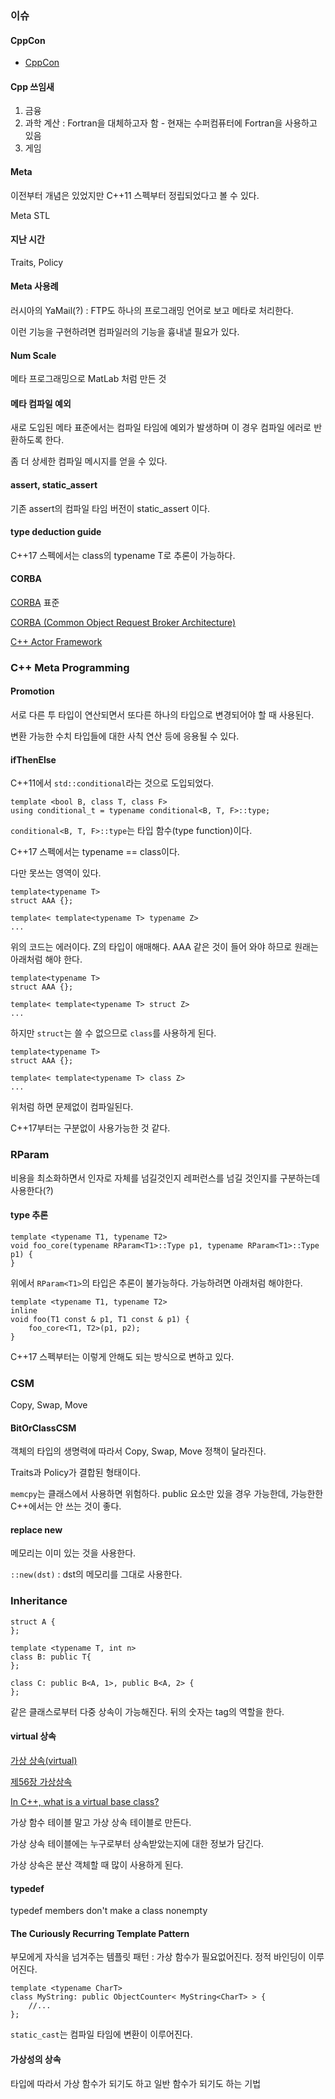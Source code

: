 ### 이슈

#### CppCon

* [CppCon](http://cppcon.org)

#### Cpp 쓰임새

1. 금융
2. 과학 계산 : Fortran을 대체하고자 함 - 현재는 수퍼컴퓨터에 Fortran을 사용하고 있음
3. 게임

#### Meta

이전부터 개념은 있었지만 C++11 스펙부터 정립되었다고 볼 수 있다.

Meta STL

#### 지난 시간

Traits, Policy

#### Meta 사용례

러시아의 YaMail(?) : FTP도 하나의 프로그래밍 언어로 보고 메타로 처리한다.

이런 기능을 구현하려면 컴파일러의 기능을 흉내낼 필요가 있다. 

#### Num Scale

메타 프로그래밍으로 MatLab 처럼 만든 것

#### 메타 컴파일 예외

새로 도입된 메타 표준에서는 컴파일 타임에 예외가 발생하며 이 경우 컴파일 에러로 반환하도록 한다.

좀 더 상세한 컴파일 메시지를 얻을 수 있다.

#### assert, static_assert

기존 assert의 컴파일 타임 버전이 static_assert 이다. 

#### type deduction guide

C++17 스펙에서는 class의 typename T로 추론이 가능하다.

#### CORBA

[CORBA](https://ko.wikipedia.org/wiki/코바) 표준

[CORBA (Common Object Request Broker Architecture)](http://www.terms.co.kr/CORBA.htm)

[C++ Actor Framework](https://actor-framework.org)

### C++ Meta Programming

#### Promotion

서로 다른 투 타입이 연산되면서 또다른 하나의 타입으로 변경되어야 할 때 사용된다.

변환 가능한 수치 타입들에 대한 사칙 연산 등에 응용될 수 있다.

#### ifThenElse

C++11에서 `std::conditional`라는 것으로 도입되었다.

```
template <bool B, class T, class F>
using conditional_t = typename conditional<B, T, F>::type;
```

`conditional<B, T, F>::type`는 타입 함수(type function)이다.

C++17 스펙에서는 typename == class이다.

다만 못쓰는 영역이 있다.

```
template<typename T>
struct AAA {};

template< template<typename T> typename Z>
...
```

위의 코드는 에러이다. Z의 타입이 애매해다. AAA 같은 것이 들어 와야 하므로 원래는 아래처럼 해야 한다.

```
template<typename T>
struct AAA {};

template< template<typename T> struct Z>
...
```

하지만 `struct`는 쓸 수 없으므로 `class`를 사용하게 된다.

```
template<typename T>
struct AAA {};

template< template<typename T> class Z>
...
```

위처럼 하면 문제없이 컴파일된다.

C++17부터는 구분없이 사용가능한 것 같다.

### RParam

비용을 최소화하면서 인자로 자체를 넘길것인지 레퍼런스를 넘길 것인지를 구분하는데 사용한다(?)

#### type 추론

```
template <typename T1, typename T2>
void foo_core(typename RParam<T1>::Type p1, typename RParam<T1>::Type p1) {
}
```

위에서 `RParam<T1>`의 타입은 추론이 불가능하다. 가능하려면 아래처럼 해야한다.

```
template <typename T1, typename T2>
inline
void foo(T1 const & p1, T1 const & p1) {
	foo_core<T1, T2>(p1, p2);
}
```

C++17 스펙부터는 이렇게 안해도 되는 방식으로 변하고 있다.

### CSM

Copy, Swap, Move

#### BitOrClassCSM

객체의 타입의 생명력에 따라서 Copy, Swap, Move 정책이 달라진다.

Traits과 Policy가 결합된 형태이다. 

`memcpy`는 클래스에서 사용하면 위험하다. public 요소만 있을 경우 가능한데, 가능한한 C++에서는 안 쓰는 것이 좋다.

#### replace new

메모리는 이미 있는 것을 사용한다. 

 `::new(dst)` : dst의 메모리를 그대로 사용한다.
 
### Inheritance
 
```
struct A {
};
 
template <typename T, int n> 
class B: public T{
};
 
class C: public B<A, 1>, public B<A, 2> {
};
```
 
같은 클래스로부터 다중 상속이 가능해진다. 뒤의 숫자는 tag의 역할을 한다.

#### virtual 상속

[가상 상속(virtual)](http://egloos.zum.com/Dplex/v/4308586)

[제56장 가상상속](http://blog.naver.com/islove8587/10025033292)

[In C++, what is a virtual base class?](http://stackoverflow.com/questions/21558/in-c-what-is-a-virtual-base-class)

가상 함수 테이블 말고 가상 상속 테이블로 만든다.

가상 상속 테이블에는 누구로부터 상속받았는지에 대한 정보가 담긴다.

가상 상속은 분산 객체할 때 많이 사용하게 된다. 

#### typedef

typedef members don't make a class nonempty

#### The Curiously Recurring Template Pattern

부모에게 자식을 넘겨주는 템플릿 패턴 : 가상 함수가 필요없어진다. 정적 바인딩이 이루어진다.

```
template <typename CharT>
class MyString: public ObjectCounter< MyString<CharT> > {
	//...
};
```

`static_cast`는 컴파일 타임에 변환이 이루어진다.

#### 가상성의 상속

타입에 따라서 가상 함수가 되기도 하고 일반 함수가 되기도 하는 기법





 
 

